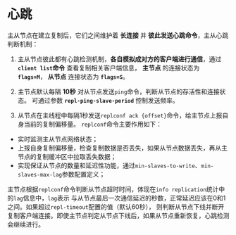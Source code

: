 心跳
===============================================================
主从节点在建立复制后，它们之间维护着 **长连接** 并 **彼此发送心跳命令**，主从心跳判断机制：
1. 主从节点彼此都有心跳检测机制，**各自模拟成对方的客户端进行通信**，通过 **`client list`命令** 查看复制相关客户端信息，
**主节点** 的连接状态为 **`flags=M`**， **从节点** 连接状态为 **`flags=S`**。

2. 主节点默认每隔 **10秒** 对从节点发送`ping`命令，判断从节点的存活性和连接状态。
可通过参数 **`repl-ping-slave-period`** 控制发送频率。

3. 从节点在主线程中每隔1秒发送`replconf ack {offset}`命令，给主节点上报自身当前的复制偏移量。
`replconf`命令主要作用如下：
  + 实时监测主从节点网络状态；
  + 上报自身复制偏移量，检查复制数据是否丢失，如果从节点数据丢失，再从主节点的复制缓冲区中拉取丢失数据；
  + 实现保证从节点的数量和延迟性功能，通过`min-slaves-to-write`、`min-slaves-max-lag`参数配置定义；

主节点根据`replconf`命令判断从节点超时时间，体现在`info replication`统计中的`lag`信息中，`lag`表示
与从节点最后一次通信延迟的秒数，正常延迟应该在0和1之间。如果超过`repl-timeout`配置的值（默认60秒），
则判断从节点下线并断开复制客户端连接。即使主节点判定从节点下线后，如果从节点重新恢复，心跳检测会继续进行。
